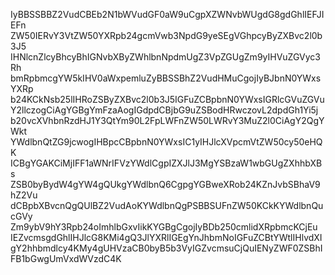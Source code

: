 IyBBSSBBZ2VudCBEb2N1bWVudGF0aW9uCgpXZWNvbWUgdG8gdGhlIEFJIEFn
ZW50IERvY3VtZW50YXRpb24gcmVwb3NpdG9yeSEgVGhpcyByZXBvc2l0b3J5
IHNlcnZlcyBhcyBhIGNvbXByZWhlbnNpdmUgZ3VpZGUgZm9yIHVuZGVyc3Rh
bmRpbmcgYW5kIHV0aWxpemluZyBBSSBhZ2VudHMuCgojIyBJbnN0YWxsYXRp
b24KCkNsb25lIHRoZSByZXBvc2l0b3J5IGFuZCBpbnN0YWxsIGRlcGVuZGVu
Y2llczogCiAgYGBgYmFzaAogIGdpdCBjbG9uZSBodHRwczovL2dpdGh1Yi5j
b20vcXVhbnRzdHJ1Y3QtYm90L2FpLWFnZW50LWRvY3MuZ2l0CiAgY2QgYWkt
YWdlbnQtZG9jcwogIHBpcCBpbnN0YWxsIC1yIHJlcXVpcmVtZW50cy50eHQK
ICBgYGAKCiMjIFF1aWNrIFVzYWdlCgpIZXJlJ3MgYSBzaW1wbGUgZXhhbXBs
ZSB0byBydW4gYW4gQUkgYWdlbnQ6CgpgYGBweXRob24KZnJvbSBhaV9hZ2Vu
dCBpbXBvcnQgQUlBZ2VudAoKYWdlbnQgPSBBSUFnZW50KCkKYWdlbnQucGVy
Zm9ybV9hY3Rpb24oImhlbGxvIikKYGBgCgojIyBDb250cmlidXRpbmcKCjEu
IEZvcmsgdGhlIHJlcG8KMi4gQ3JlYXRlIGEgYnJhbmNoIGFuZCBtYWtlIHlvdXIgY2hhbmdlcy4KMy4gUHVzaCB0byB5b3VyIGZvcmsuCjQuIENyZWF0ZSBhIFB1bGwgUmVxdWVzdC4K